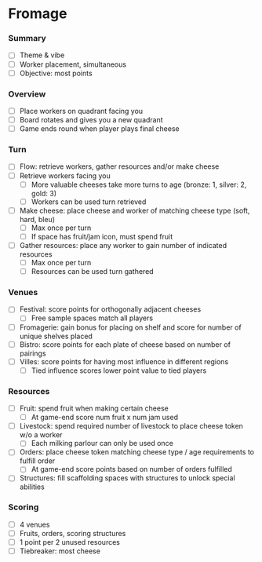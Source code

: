 # Fromage

### Summary

- [ ] Theme & vibe
- [ ] Worker placement, simultaneous
- [ ] Objective: most points

### Overview

- [ ] Place workers on quadrant facing you
- [ ] Board rotates and gives you a new quadrant
- [ ] Game ends round when player plays final cheese

### Turn

- [ ] Flow: retrieve workers, gather resources and/or make cheese
- [ ] Retrieve workers facing you
  - [ ] More valuable cheeses take more turns to age (bronze: 1, silver: 2, gold: 3)
  - [ ] Workers can be used turn retrieved
- [ ] Make cheese: place cheese and worker of matching cheese type (soft, hard, bleu)
  - [ ] Max once per turn
  - [ ] If space has fruit/jam icon, must spend fruit
- [ ] Gather resources: place any worker to gain number of indicated resources
  - [ ] Max once per turn
  - [ ] Resources can be used turn gathered

### Venues

- [ ] Festival: score points for orthogonally adjacent cheeses
  - [ ] Free sample spaces match all players
- [ ] Fromagerie: gain bonus for placing on shelf and score for number of unique shelves placed
- [ ] Bistro: score points for each plate of cheese based on number of pairings
- [ ] Villes: score points for having most influence in different regions
  - [ ] Tied influence scores lower point value to tied players

### Resources

- [ ] Fruit: spend fruit when making certain cheese
  - [ ] At game-end score num fruit x num jam used
- [ ] Livestock: spend required number of livestock to place cheese token w/o a worker
  - [ ] Each milking parlour can only be used once
- [ ] Orders: place cheese token matching cheese type / age requirements to fulfill order
  - [ ] At game-end score points based on number of orders fulfilled
- [ ] Structures: fill scaffolding spaces with structures to unlock special abilities

### Scoring

- [ ] 4 venues
- [ ] Fruits, orders, scoring structures
- [ ] 1 point per 2 unused resources
- [ ] Tiebreaker: most cheese
